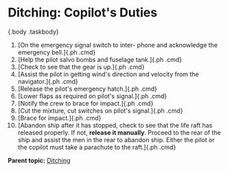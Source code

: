 
Ditching: Copilot\'s Duties
===========================

 {.body .taskbody}
1.  [On the emergency signal switch to inter- phone and acknowledge the
    emergency bell.]{.ph .cmd}
2.  [Help the pilot salvo bombs and fuselage tank.]{.ph .cmd}
3.  [Check to see that the gear is up.]{.ph .cmd}
4.  [Assist the pilot in getting wind\'s direction and velocity from the
    navigator.]{.ph .cmd}
5.  [Release the pilot\'s emergency hatch.]{.ph .cmd}
6.  [Lower flaps as required on pilot\'s signal.]{.ph .cmd}
7.  [Notify the crew to brace for impact.]{.ph .cmd}
8.  [Cut the mixture, cut switches on pilot\'s signal.]{.ph .cmd}
9.  [Brace for impact.]{.ph .cmd}
10. [Abandon ship after it has stopped, check to see that the life raft
    has released properly. If not, **release it manually**. Proceed to
    the rear of the ship and assist the men in the rear to abandon ship.
    Either the pilot or the copilot must take a parachute to the
    raft.]{.ph .cmd}




**Parent topic:**
[Ditching](../mdita/ditching.md "With the tactical needs of World War II calling for the operation of land planes over vast stretches of water, airmen faced a new hazard: ditching—the forced landing of land planes at sea.")



